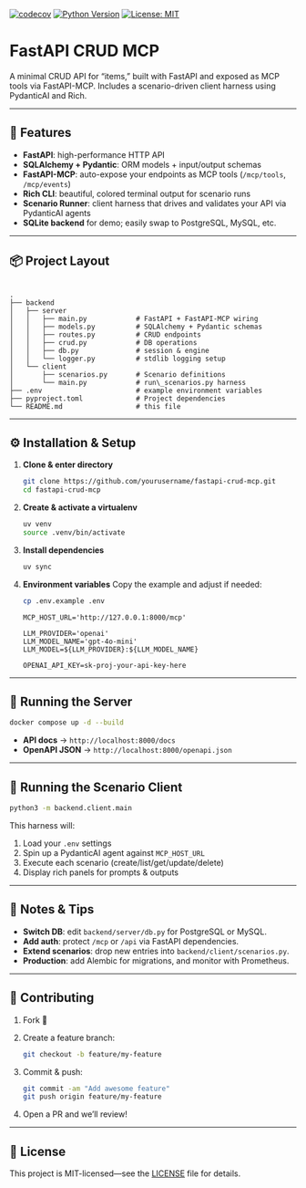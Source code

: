 [![codecov](https://codecov.io/gh/brunolnetto/fastapi-crud-mcp/graph/badge.svg?token=71M0EVUD98)](https://codecov.io/gh/brunolnetto/fastapi-crud-mcp)
[![Python Version](https://img.shields.io/badge/python-3.8%2B-blue)](https://www.python.org/)
[![License: MIT](https://img.shields.io/badge/license-MIT-green)](LICENSE)

# FastAPI CRUD MCP

A minimal CRUD API for “items,” built with FastAPI and exposed as MCP tools via FastAPI-MCP. Includes a scenario-driven client harness using PydanticAI and Rich.

---

## 🚀 Features

- **FastAPI**: high-performance HTTP API  
- **SQLAlchemy + Pydantic**: ORM models + input/output schemas  
- **FastAPI-MCP**: auto-expose your endpoints as MCP tools (`/mcp/tools`, `/mcp/events`)  
- **Rich CLI**: beautiful, colored terminal output for scenario runs  
- **Scenario Runner**: client harness that drives and validates your API via PydanticAI agents  
- **SQLite backend** for demo; easily swap to PostgreSQL, MySQL, etc.

---

## 📦 Project Layout

```

.
├── backend
│   ├── server
│   │   ├── main.py            # FastAPI + FastAPI-MCP wiring
│   │   ├── models.py          # SQLAlchemy + Pydantic schemas
│   │   ├── routes.py          # CRUD endpoints
│   │   ├── crud.py            # DB operations
│   │   ├── db.py              # session & engine
│   │   └── logger.py          # stdlib logging setup
│   └── client
│       ├── scenarios.py       # Scenario definitions
│       └── main.py            # run\_scenarios.py harness
├── .env                       # example environment variables
├── pyproject.toml             # Project dependencies
└── README.md                  # this file

````

---

## ⚙️ Installation & Setup

1. **Clone & enter directory**  
   ```bash
   git clone https://github.com/yourusername/fastapi-crud-mcp.git
   cd fastapi-crud-mcp
   ```

2. **Create & activate a virtualenv**

   ```bash
   uv venv
   source .venv/bin/activate
   ```

3. **Install dependencies**

   ```bash
   uv sync
   ```

4. **Environment variables**
   Copy the example and adjust if needed:

   ```bash
   cp .env.example .env
   ```

   ```env
   MCP_HOST_URL='http://127.0.0.1:8000/mcp'

   LLM_PROVIDER='openai'
   LLM_MODEL_NAME='gpt-4o-mini'
   LLM_MODEL=${LLM_PROVIDER}:${LLM_MODEL_NAME}

   OPENAI_API_KEY=sk-proj-your-api-key-here
   ```

---

## 🏃 Running the Server

```bash
docker compose up -d --build
```

* **API docs** → `http://localhost:8000/docs`
* **OpenAPI JSON** → `http://localhost:8000/openapi.json`

---

## 🤖 Running the Scenario Client

```bash
python3 -m backend.client.main
```

This harness will:

1. Load your `.env` settings
2. Spin up a PydanticAI agent against `MCP_HOST_URL`
3. Execute each scenario (create/list/get/update/delete)
4. Display rich panels for prompts & outputs

---

## 🚨 Notes & Tips

* **Switch DB**: edit `backend/server/db.py` for PostgreSQL or MySQL.
* **Add auth**: protect `/mcp` or `/api` via FastAPI dependencies.
* **Extend scenarios**: drop new entries into `backend/client/scenarios.py`.
* **Production**: add Alembic for migrations, and monitor with Prometheus.

---

## 🤝 Contributing

1. Fork 🔱
2. Create a feature branch:

   ```bash
   git checkout -b feature/my-feature
   ```
3. Commit & push:

   ```bash
   git commit -am "Add awesome feature"
   git push origin feature/my-feature
   ```
4. Open a PR and we’ll review!

---

## 📄 License

This project is MIT-licensed—see the [LICENSE](LICENSE) file for details.

